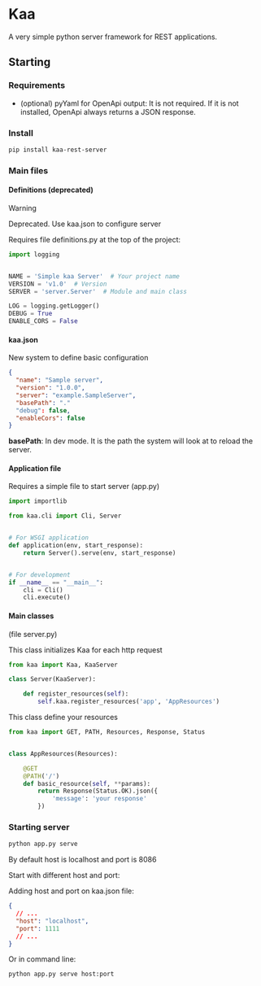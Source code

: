 # Kaa

A very simple python server framework for REST applications.

## Starting

### Requirements

- (optional) pyYaml for OpenApi output: It is not required.
  If it is not installed, OpenApi always returns a JSON response.

### Install

```bash
pip install kaa-rest-server
```

### Main files

#### Definitions (deprecated)

> [!WARNING]
> Deprecated. Use kaa.json to configure server

Requires file definitions.py at the top of the project:

```python
import logging


NAME = 'Simple kaa Server'  # Your project name
VERSION = 'v1.0'  # Version
SERVER = 'server.Server'  # Module and main class

LOG = logging.getLogger()
DEBUG = True
ENABLE_CORS = False

```

#### kaa.json

New system to define basic configuration

```json
{
  "name": "Sample server",
  "version": "1.0.0",
  "server": "example.SampleServer",
  "basePath": "."
  "debug": false,
  "enableCors": false
}
```

**basePath**: In dev mode. It is the path the system will look at to reload the server.

#### Application file

Requires a simple file to start server (app.py)

```python
import importlib

from kaa.cli import Cli, Server


# For WSGI application
def application(env, start_response):
    return Server().serve(env, start_response)


# For development
if __name__ == "__main__":
    cli = Cli()
    cli.execute()

```

#### Main classes

(file server.py)

This class initializes Kaa for each http request

```python
from kaa import Kaa, KaaServer

class Server(KaaServer):

    def register_resources(self):
        self.kaa.register_resources('app', 'AppResources')

```

This class define your resources

```python
from kaa import GET, PATH, Resources, Response, Status


class AppResources(Resources):

    @GET
    @PATH('/')
    def basic_resource(self, **params):
        return Response(Status.OK).json({
            'message': 'your response'
        })

```

### Starting server

```bash
python app.py serve
```

By default host is localhost and port is 8086

Start with different host and port:

Adding host and port on kaa.json file:

```json
{
  // ...
  "host": "localhost",
  "port": 1111
  // ...
}
```

Or in command line:

```bash
python app.py serve host:port
```
